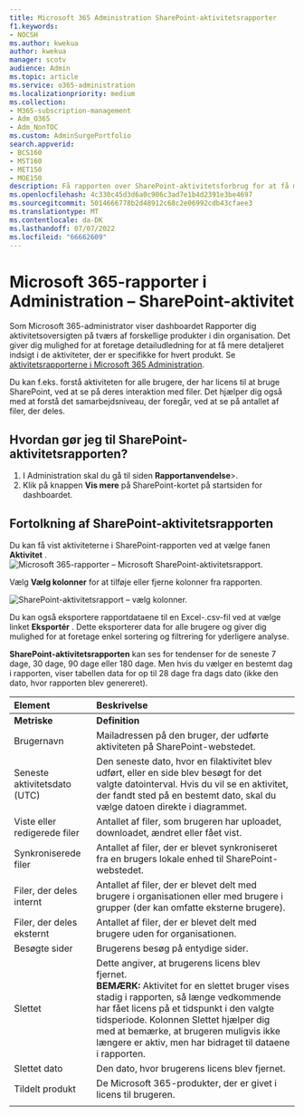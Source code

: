 ```yaml
---
title: Microsoft 365 Administration SharePoint-aktivitetsrapporter
f1.keywords:
- NOCSH
ms.author: kwekua
author: kwekua
manager: scotv
audience: Admin
ms.topic: article
ms.service: o365-administration
ms.localizationpriority: medium
ms.collection:
- M365-subscription-management
- Adm_O365
- Adm_NonTOC
ms.custom: AdminSurgePortfolio
search.appverid:
- BCS160
- MST160
- MET150
- MOE150
description: Få rapporten over SharePoint-aktivitetsforbrug for at få mere at vide om brugerfilinteraktioner med SharePoint-licens, antallet af delte filer og udnyttelse af lagerplads.
ms.openlocfilehash: 4c330c45d3d6a0c906c3ad7e1b4d2391e3be4697
ms.sourcegitcommit: 5014666778b2d48912c68c2e06992cdb43cfaee3
ms.translationtype: MT
ms.contentlocale: da-DK
ms.lasthandoff: 07/07/2022
ms.locfileid: "66662609"
---
```

# <a name="microsoft-365-reports-in-the-admin-center---sharepoint-activity"></a>Microsoft 365-rapporter i Administration – SharePoint-aktivitet

Som Microsoft 365-administrator viser dashboardet Rapporter dig aktivitetsoversigten på tværs af forskellige produkter i din organisation. Det giver dig mulighed for at foretage detailudledning for at få mere detaljeret indsigt i de aktiviteter, der er specifikke for hvert produkt. Se [aktivitetsrapporterne i Microsoft 365 Administration](activity-reports.md).
  
Du kan f.eks. forstå aktiviteten for alle brugere, der har licens til at bruge SharePoint, ved at se på deres interaktion med filer. Det hjælper dig også med at forstå det samarbejdsniveau, der foregår, ved at se på antallet af filer, der deles.
  
## <a name="how-do-i-get-to-the-sharepoint-activity-report"></a>Hvordan gør jeg til SharePoint-aktivitetsrapporten?

1. I Administration skal du gå til siden **Rapportanvendelse**\>.<a href="https://go.microsoft.com/fwlink/p/?linkid=2074756" target="_blank"></a> 
2. Klik på knappen **Vis mere** på SharePoint-kortet på startsiden for dashboardet.
  
## <a name="interpret-the-sharepoint-activity-report"></a>Fortolkning af SharePoint-aktivitetsrapporten

Du kan få vist aktiviteterne i SharePoint-rapporten ved at vælge fanen **Aktivitet** .<br/>![Microsoft 365-rapporter – Microsoft SharePoint-aktivitetsrapport.](../../media/5a0a96f-0e4f-4fb9-8baa-3262275b3d1f.png)

Vælg **Vælg kolonner** for at tilføje eller fjerne kolonner fra rapporten. 

![SharePoint-aktivitetsrapport – vælg kolonner.](../../media/3c396cd1-9701-4712-8eaa-eb7bba702aa8.png)

Du kan også eksportere rapportdataene til en Excel-.csv-fil ved at vælge linket **Eksportér** . Dette eksporterer data for alle brugere og giver dig mulighed for at foretage enkel sortering og filtrering for yderligere analyse.  

**SharePoint-aktivitetsrapporten** kan ses for tendenser for de seneste 7 dage, 30 dage, 90 dage eller 180 dage. Men hvis du vælger en bestemt dag i rapporten, viser tabellen data for op til 28 dage fra dags dato (ikke den dato, hvor rapporten blev genereret).
  
|Element|Beskrivelse|
|:-----|:-----|
|**Metriske**|**Definition**|
|Brugernavn  <br/> |Mailadressen på den bruger, der udførte aktiviteten på SharePoint-webstedet.  <br/> |
|Seneste aktivitetsdato (UTC)  <br/> |Den seneste dato, hvor en filaktivitet blev udført, eller en side blev besøgt for det valgte datointerval. Hvis du vil se en aktivitet, der fandt sted på en bestemt dato, skal du vælge datoen direkte i diagrammet.  <br/> |
|Viste eller redigerede filer  <br/> |Antallet af filer, som brugeren har uploadet, downloadet, ændret eller fået vist.   <br/> |
|Synkroniserede filer  <br/> |Antallet af filer, der er blevet synkroniseret fra en brugers lokale enhed til SharePoint-webstedet. <br/> |
|Filer, der deles internt  <br/> | Antallet af filer, der er blevet delt med brugere i organisationen eller med brugere i grupper (der kan omfatte eksterne brugere).  <br/> |
|Filer, der deles eksternt  <br/> |Antallet af filer, der er blevet delt med brugere uden for organisationen. <br/>|
|Besøgte sider  <br/> |Brugerens besøg på entydige sider. <br/>|
|Slettet  <br/> | Dette angiver, at brugerens licens blev fjernet.  <br/>  **BEMÆRK:** Aktivitet for en slettet bruger vises stadig i rapporten, så længe vedkommende har fået licens på et tidspunkt i den valgte tidsperiode. Kolonnen Slettet hjælper dig med at bemærke, at brugeren muligvis ikke længere er aktiv, men har bidraget til dataene i rapporten.  <br/> |
|Slettet dato  <br/> |Den dato, hvor brugerens licens blev fjernet. <br/>|
|Tildelt produkt  <br/> |De Microsoft 365-produkter, der er givet i licens til brugeren.|
|||